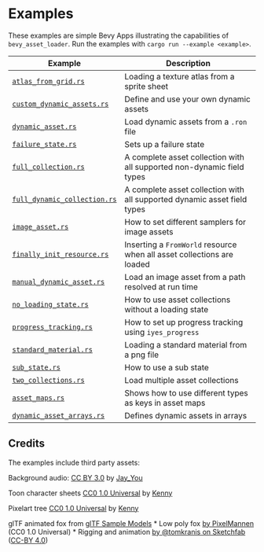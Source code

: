 # Examples

These examples are simple Bevy Apps illustrating the capabilities of `bevy_asset_loader`. Run the examples
with `cargo run --example <example>`.

| Example                                                    | Description                                                              |
| ---------------------------------------------------------- | ------------------------------------------------------------------------ |
| [`atlas_from_grid.rs`](atlas_from_grid.rs)                 | Loading a texture atlas from a sprite sheet                              |
| [`custom_dynamic_assets.rs`](custom_dynamic_assets.rs)     | Define and use your own dynamic assets                                   |
| [`dynamic_asset.rs`](dynamic_asset.rs)                     | Load dynamic assets from a `.ron` file                                   |
| [`failure_state.rs`](failure_state.rs)                     | Sets up a failure state                                                  |
| [`full_collection.rs`](full_collection.rs)                 | A complete asset collection with all supported non-dynamic field types   |
| [`full_dynamic_collection.rs`](full_dynamic_collection.rs) | A complete asset collection with all supported dynamic asset field types |
| [`image_asset.rs`](image_asset.rs)                         | How to set different samplers for image assets                           |
| [`finally_init_resource.rs`](finally_init_resource.rs)     | Inserting a `FromWorld` resource when all asset collections are loaded   |
| [`manual_dynamic_asset.rs`](manual_dynamic_asset.rs)       | Load an image asset from a path resolved at run time                     |
| [`no_loading_state.rs`](no_loading_state.rs)               | How to use asset collections without a loading state                     |
| [`progress_tracking.rs`](progress_tracking.rs)             | How to set up progress tracking using `iyes_progress`                    |
| [`standard_material.rs`](standard_material.rs)             | Loading a standard material from a png file                              |
| [`sub_state.rs`](sub_state.rs)                             | How to use a sub state                                                   |
| [`two_collections.rs`](two_collections.rs)                 | Load multiple asset collections                                          |
| [`asset_maps.rs`](asset_maps.rs)                           | Shows how to use different types as keys in asset maps                   |
| [`dynamic_asset_arrays.rs`](dynamic_asset_arrays.rs)       | Defines dynamic assets in arrays                                         |

## Credits

The examples include third party assets:

Background audio: [CC BY 3.0](https://creativecommons.org/licenses/by/3.0/)
by [Jay_You](https://freesound.org/people/Jay_You/sounds/460432/)

Toon character sheets [CC0 1.0 Universal](https://creativecommons.org/publicdomain/zero/1.0/)
by [Kenny](https://kenney.nl/assets/toon-characters-1)

Pixelart tree [CC0 1.0 Universal](https://creativecommons.org/publicdomain/zero/1.0/)
by [Kenny](https://www.kenney.nl/assets/tiny-town)

glTF animated fox from [glTF Sample Models][fox]
    * Low poly fox [by PixelMannen] (CC0 1.0 Universal)
    * Rigging and animation [by @tomkranis on Sketchfab] ([CC-BY 4.0])

[fox]: https://github.com/KhronosGroup/glTF-Sample-Models/tree/master/2.0/Fox
[by PixelMannen]: https://opengameart.org/content/fox-and-shiba
[by @tomkranis on Sketchfab]: https://sketchfab.com/models/371dea88d7e04a76af5763f2a36866bc
[CC-BY 4.0]: https://creativecommons.org/licenses/by/4.0/
